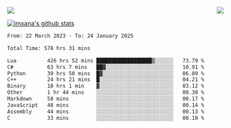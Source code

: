 <p>
  <a href="https://count.getloli.com/"><img src="https://count.getloli.com/get/@xana.readme?theme=moebooru-h"></a>
  <img src="https://weather-icon.journeyad.repl.co/@hangzhou?v=1" align="right">
</p>


<a href="https://github.com/imxana"><img align="center" src="https://github-readme-stats.vercel.app/api?username=imxana&show_icons=true&include_all_commits=true&hide_border=tru&custom_title=imxana%27s%20Github%20Stats" alt="imxana's github stats" /></a> 

<!--START_SECTION:waka-->

```txt
From: 22 March 2023 - To: 24 January 2025

Total Time: 578 hrs 31 mins

Lua          426 hrs 52 mins ██████████████████▒░░░░░░   73.79 %
C#           63 hrs 7 mins   ██▓░░░░░░░░░░░░░░░░░░░░░░   10.91 %
Python       39 hrs 50 mins  █▓░░░░░░░░░░░░░░░░░░░░░░░   06.89 %
C++          24 hrs 21 mins  █░░░░░░░░░░░░░░░░░░░░░░░░   04.21 %
Binary       18 hrs 1 min    ▓░░░░░░░░░░░░░░░░░░░░░░░░   03.12 %
Other        1 hr 44 mins    ░░░░░░░░░░░░░░░░░░░░░░░░░   00.30 %
Markdown     58 mins         ░░░░░░░░░░░░░░░░░░░░░░░░░   00.17 %
JavaScript   48 mins         ░░░░░░░░░░░░░░░░░░░░░░░░░   00.14 %
Assembly     44 mins         ░░░░░░░░░░░░░░░░░░░░░░░░░   00.13 %
C            33 mins         ░░░░░░░░░░░░░░░░░░░░░░░░░   00.10 %
```

<!--END_SECTION:waka-->

